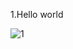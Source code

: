 1.Hello world

![1](https://github.com/user-attachments/assets/83d8012e-76c4-4135-a171-b34074b7e5b2)






